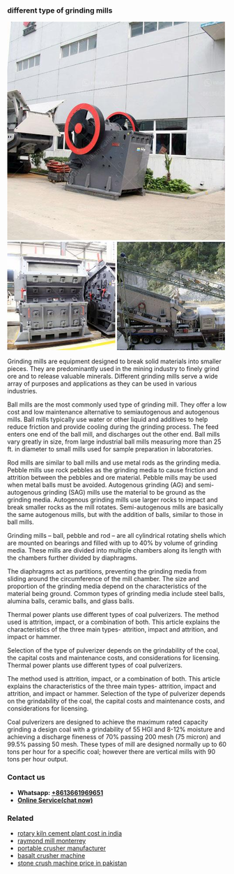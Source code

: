 <h3>different type of grinding mills</h3><img src='1706768116.jpg' alt=''><p>Grinding mills are equipment designed to break solid materials into smaller pieces. They are predominantly used in the mining industry to finely grind ore and to release valuable minerals. Different grinding mills serve a wide array of purposes and applications as they can be used in various industries.</p><p>Ball mills are the most commonly used type of grinding mill. They offer a low cost and low maintenance alternative to semiautogenous and autogenous mills. Ball mills typically use water or other liquid and additives to help reduce friction and provide cooling during the grinding process. The feed enters one end of the ball mill, and discharges out the other end. Ball mills vary greatly in size, from large industrial ball mills measuring more than 25 ft. in diameter to small mills used for sample preparation in laboratories.</p><p>Rod mills are similar to ball mills and use metal rods as the grinding media. Pebble mills use rock pebbles as the grinding media to cause friction and attrition between the pebbles and ore material. Pebble mills may be used when metal balls must be avoided. Autogenous grinding (AG) and semi-autogenous grinding (SAG) mills use the material to be ground as the grinding media. Autogenous grinding mills use larger rocks to impact and break smaller rocks as the mill rotates. Semi-autogenous mills are basically the same autogenous mills, but with the addition of balls, similar to those in ball mills.</p><p>Grinding mills – ball, pebble and rod – are all cylindrical rotating shells which are mounted on bearings and filled with up to 40% by volume of grinding media. These mills are divided into multiple chambers along its length with the chambers further divided by diaphragms.</p><p>The diaphragms act as partitions, preventing the grinding media from sliding around the circumference of the mill chamber. The size and proportion of the grinding media depend on the characteristics of the material being ground. Common types of grinding media include steel balls, alumina balls, ceramic balls, and glass balls.</p><p>Thermal power plants use different types of coal pulverizers. The method used is attrition, impact, or a combination of both. This article explains the characteristics of the three main types- attrition, impact and attrition, and impact or hammer.</p><p>Selection of the type of pulverizer depends on the grindability of the coal, the capital costs and maintenance costs, and considerations for licensing. Thermal power plants use different types of coal pulverizers.</p><p>The method used is attrition, impact, or a combination of both. This article explains the characteristics of the three main types- attrition, impact and attrition, and impact or hammer. Selection of the type of pulverizer depends on the grindability of the coal, the capital costs and maintenance costs, and considerations for licensing.</p><p>Coal pulverizers are designed to achieve the maximum rated capacity grinding a design coal with a grindability of 55 HGI and 8-12% moisture and achieving a discharge fineness of 70% passing 200 mesh (75 micron) and 99.5% passing 50 mesh. These types of mill are designed normally up to 60 tons per hour for a specific coal; however there are vertical mills with 90 tons per hour output.</p><h3>Contact us</h3><ul><li><strong>Whatsapp:&nbsp;<a href="https://wa.me/8613661969651">+8613661969651</a></strong></li><li><a href="https://swt.shibang-china.com/?git&amp;zhl&amp;different type of grinding mills"><strong>Online Service(chat now)</strong></a></li></ul><h3>Related</h3><ul><li><a href='rotary kiln cement plant cost in india.md'>rotary kiln cement plant cost in india</a></li><li><a href='raymond mill monterrey.md'>raymond mill monterrey</a></li><li><a href='portable crusher manufacturer.md'>portable crusher manufacturer</a></li><li><a href='basalt crusher machine.md'>basalt crusher machine</a></li><li><a href='stone crush machine price in pakistan.md'>stone crush machine price in pakistan</a></li></ul>